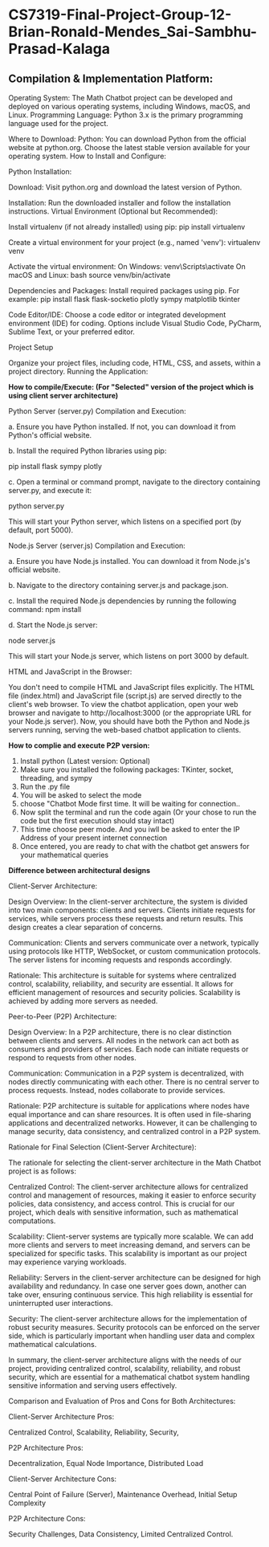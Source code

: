 # CS7319-Final-Project-Group-12-Brian-Ronald-Mendes_Sai-Sambhu-Prasad-Kalaga
Compilation & Implementation Platform:
---------------
Operating System: The Math Chatbot project can be developed and deployed on various operating systems, including Windows, macOS, and Linux.
Programming Language: Python 3.x is the primary programming language used for the project.

Where to Download:
Python: You can download Python from the official website at python.org. Choose the latest stable version available for your operating system.
How to Install and Configure:

Python Installation:

Download: Visit python.org and download the latest version of Python.

Installation: Run the downloaded installer and follow the installation instructions.
Virtual Environment (Optional but Recommended):

Install virtualenv (if not already installed) using pip:
pip install virtualenv

Create a virtual environment for your project (e.g., named 'venv'):
virtualenv venv

Activate the virtual environment:
On Windows:
venv\Scripts\activate
On macOS and Linux:
bash
source venv/bin/activate

Dependencies and Packages:
Install required packages using pip. For example:
pip install flask flask-socketio plotly sympy matplotlib tkinter

Code Editor/IDE:
Choose a code editor or integrated development environment (IDE) for coding. Options include Visual Studio Code, PyCharm, Sublime Text, or your preferred editor.

Project Setup

Organize your project files, including code, HTML, CSS, and assets, within a project directory.
Running the Application:

**How to compile/Execute: (For "Selected" version of the project which is using client server architecture)**

Python Server (server.py) Compilation and Execution:

a. Ensure you have Python installed. If not, you can download it from Python's official website.

b. Install the required Python libraries using pip:

pip install flask sympy plotly

c. Open a terminal or command prompt, navigate to the directory containing server.py, and execute it:

python server.py

This will start your Python server, which listens on a specified port (by default, port 5000).

Node.js Server (server.js) Compilation and Execution:

a. Ensure you have Node.js installed. You can download it from Node.js's official website.

b. Navigate to the directory containing server.js and package.json.

c. Install the required Node.js dependencies by running the following command:
npm install

d. Start the Node.js server:

node server.js

This will start your Node.js server, which listens on port 3000 by default.

HTML and JavaScript in the Browser:

You don't need to compile HTML and JavaScript files explicitly. The HTML file (index.html) and JavaScript file (script.js) are served directly to the client's web browser.
To view the chatbot application, open your web browser and navigate to http://localhost:3000 (or the appropriate URL for your Node.js server).
Now, you should have both the Python and Node.js servers running, serving the web-based chatbot application to clients.

**How to complie and execute P2P version:**
1. Install python (Latest version: Optional)
2. Make sure you installed the following packages: TKinter, socket, threading, and sympy
3. Run the .py file
4. You will be asked to select the mode
5. choose "Chatbot Mode first time. It will be waiting for connection..
6. Now split the terminal and run the code again (Or your chose to run the code but the first execution should stay intact)
7. This time choose peer mode. And you iwll be asked to enter the IP Address of your present internet connection
8. Once entered, you are ready to chat with the chatbot get answers for your mathematical queries

**Difference between architectural designs**

Client-Server Architecture:

Design Overview: In the client-server architecture, the system is divided into two main components: clients and servers. Clients initiate requests for services, while servers process these requests and return results. This design creates a clear separation of concerns.

Communication: Clients and servers communicate over a network, typically using protocols like HTTP, WebSocket, or custom communication protocols. The server listens for incoming requests and responds accordingly.

Rationale: This architecture is suitable for systems where centralized control, scalability, reliability, and security are essential. It allows for efficient management of resources and security policies. Scalability is achieved by adding more servers as needed.

Peer-to-Peer (P2P) Architecture:

Design Overview: In a P2P architecture, there is no clear distinction between clients and servers. All nodes in the network can act both as consumers and providers of services. Each node can initiate requests or respond to requests from other nodes.

Communication: Communication in a P2P system is decentralized, with nodes directly communicating with each other. There is no central server to process requests. Instead, nodes collaborate to provide services.

Rationale: P2P architecture is suitable for applications where nodes have equal importance and can share resources. It is often used in file-sharing applications and decentralized networks. However, it can be challenging to manage security, data consistency, and centralized control in a P2P system.

Rationale for Final Selection (Client-Server Architecture):

The rationale for selecting the client-server architecture in the Math Chatbot project is as follows:

Centralized Control: The client-server architecture allows for centralized control and management of resources, making it easier to enforce security policies, data consistency, and access control. This is crucial for our project, which deals with sensitive information, such as mathematical computations.

Scalability: Client-server systems are typically more scalable. We can add more clients and servers to meet increasing demand, and servers can be specialized for specific tasks. This scalability is important as our project may experience varying workloads.

Reliability: Servers in the client-server architecture can be designed for high availability and redundancy. In case one server goes down, another can take over, ensuring continuous service. This high reliability is essential for uninterrupted user interactions.

Security: The client-server architecture allows for the implementation of robust security measures. Security protocols can be enforced on the server side, which is particularly important when handling user data and complex mathematical calculations.

In summary, the client-server architecture aligns with the needs of our project, providing centralized control, scalability, reliability, and robust security, which are essential for a mathematical chatbot system handling sensitive information and serving users effectively.

Comparison and Evaluation of Pros and Cons for Both Architectures:

Client-Server Architecture Pros:

Centralized Control,
Scalability,
Reliability,
Security,

P2P Architecture Pros:

Decentralization,
Equal Node Importance,
Distributed Load

Client-Server Architecture Cons:

Central Point of Failure (Server),
Maintenance Overhead,
Initial Setup Complexity

P2P Architecture Cons:

Security Challenges,
Data Consistency,
Limited Centralized Control.

